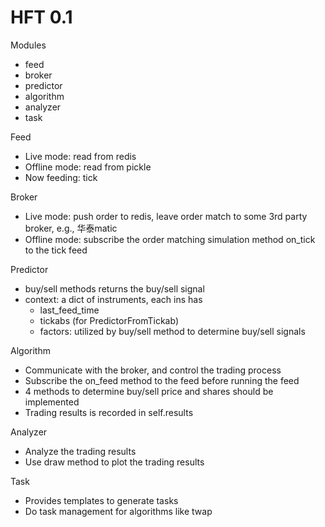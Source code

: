 # HFT 0.1

Modules
- feed
- broker
- predictor
- algorithm
- analyzer
- task

Feed
- Live mode: read from redis
- Offline mode: read from pickle
- Now feeding: tick

Broker
- Live mode: push order to redis,  leave order match to some 3rd party broker, e.g., 华泰matic
- Offline mode: subscribe the order matching simulation method on_tick to the tick feed

Predictor
- buy/sell methods returns the buy/sell signal
- context: a dict of instruments, each ins has
    - last_feed_time
    - tickabs (for PredictorFromTickab)
    - factors: utilized by buy/sell method to determine buy/sell signals

Algorithm
- Communicate with the broker, and control the trading process
- Subscribe the on_feed method to the feed before running the feed
- 4 methods to determine buy/sell price and shares should be implemented
- Trading results is recorded in self.results

Analyzer 
- Analyze the trading results
- Use draw method to plot the trading results

Task
- Provides templates to generate tasks
- Do task management for algorithms like twap
